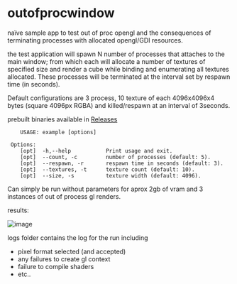 # outofprocwindow
naïve sample app to test out of proc opengl and the consequences of terminating processes with allocated opengl/GDI resources.

the test application will spawn N number of processes that attaches to the main window; from which each will allocate a number of textures of specified size and render a cube while binding and enumerating all textures allocated. These processes will be terminated at the interval set by respawn time (in seconds).

Default configurations are 3 process, 10 texture of each 4096x4096x4 bytes (square 4096px RGBA) and killed/respawn at an interval of 3seconds.

prebuilt binaries available in [Releases](https://github.com/xls/outofprocwindow/releases)



```
	USAGE: example [options]

 Options:
	[opt]  -h,--help           Print usage and exit.
	[opt]  --count, -c         number of processes (default: 5).
	[opt]  --respawn, -r       respawn time in seconds (default: 3).
	[opt]  --textures, -t      texture count (default: 10).
	[opt]  --size, -s          texture width (default: 4096).
  ```
  
  Can simply be run without parameters for aprox 2gb of vram and 3 instances of out of process gl renders.
  
  results:
  
  ![image](https://user-images.githubusercontent.com/423484/154269641-a4af311e-3095-4133-a32d-83475dfa2b6d.png)


logs folder contains the log for the run including
* pixel format selected (and accepted)
* any failures to create gl context
* failure to compile shaders
* etc..
